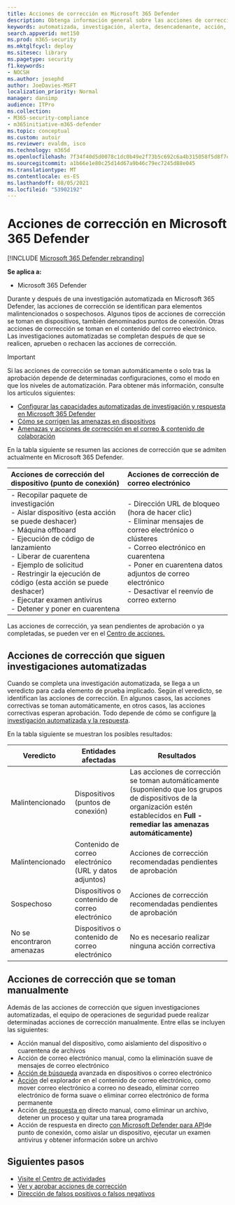 ```yaml
---
title: Acciones de corrección en Microsoft 365 Defender
description: Obtenga información general sobre las acciones de corrección que siguen las investigaciones automatizadas en Microsoft 365 Defender
keywords: automatizada, investigación, alerta, desencadenante, acción, corrección
search.appverid: met150
ms.prod: m365-security
ms.mktglfcycl: deploy
ms.sitesec: library
ms.pagetype: security
f1.keywords:
- NOCSH
ms.author: josephd
author: JoeDavies-MSFT
localization_priority: Normal
manager: dansimp
audience: ITPro
ms.collection:
- M365-security-compliance
- m365initiative-m365-defender
ms.topic: conceptual
ms.custom: autoir
ms.reviewer: evaldm, isco
ms.technology: m365d
ms.openlocfilehash: 7f34f40d5d0078c1dc0b49e2f73b5c692c6a4b315058f5d8f7c097dce6b237cb
ms.sourcegitcommit: a1b66e1e80c25d14d67a9b46c79ec7245d88e045
ms.translationtype: MT
ms.contentlocale: es-ES
ms.lasthandoff: 08/05/2021
ms.locfileid: "53902192"
---
```

# <a name="remediation-actions-in-microsoft-365-defender"></a>Acciones de corrección en Microsoft 365 Defender

[!INCLUDE [Microsoft 365 Defender rebranding](../includes/microsoft-defender.md)]


**Se aplica a:**
- Microsoft 365 Defender

Durante y después de una investigación automatizada en Microsoft 365 Defender, las acciones de corrección se identifican para elementos malintencionados o sospechosos. Algunos tipos de acciones de corrección se toman en dispositivos, también denominados puntos de conexión. Otras acciones de corrección se toman en el contenido del correo electrónico. Las investigaciones automatizadas se completan después de que se realicen, aprueben o rechacen las acciones de corrección.

> [!IMPORTANT]
> Si las acciones de corrección se toman automáticamente o solo tras la aprobación depende de determinadas configuraciones, como el modo en que los niveles de automatización. Para obtener más información, consulte los artículos siguientes:
> - [Configurar las capacidades automatizadas de investigación y respuesta en Microsoft 365 Defender](m365d-configure-auto-investigation-response.md)
> - [Cómo se corrigen las amenazas en dispositivos](../defender-endpoint/automated-investigations.md)
> - [Amenazas y acciones de corrección en el correo & contenido de colaboración](../office-365-security/air-remediation-actions.md#threats-and-remediation-actions)

En la tabla siguiente se resumen las acciones de corrección que se admiten actualmente en Microsoft 365 Defender. 

|Acciones de corrección del dispositivo (punto de conexión)  |Acciones de corrección de correo electrónico  |
|:---------|:---------|
|- Recopilar paquete de investigación <br/>- Aislar dispositivo (esta acción se puede deshacer)<br/>- Máquina offboard <br/>- Ejecución de código de lanzamiento <br/>- Liberar de cuarentena <br/>- Ejemplo de solicitud <br/>- Restringir la ejecución de código (esta acción se puede deshacer) <br/>- Ejecutar examen antivirus <br/>- Detener y poner en cuarentena      |- Dirección URL de bloqueo (hora de hacer clic)<br/>- Eliminar mensajes de correo electrónico o clústeres<br/>- Correo electrónico en cuarentena<br/>- Poner en cuarentena datos adjuntos de correo electrónico<br/>- Desactivar el reenvío de correo externo          |

Las acciones de corrección, ya sean pendientes de aprobación o ya completadas, se pueden ver en el [Centro de acciones.](m365d-action-center.md)

## <a name="remediation-actions-that-follow-automated-investigations"></a>Acciones de corrección que siguen investigaciones automatizadas

Cuando se completa una investigación automatizada, se llega a un veredicto para cada elemento de prueba implicado. Según el veredicto, se identifican las acciones de corrección. En algunos casos, las acciones correctivas se toman automáticamente, en otros casos, las acciones correctivas esperan aprobación. Todo depende de cómo se configure [la investigación automatizada y la respuesta](m365d-configure-auto-investigation-response.md).

En la tabla siguiente se muestran los posibles resultados:

| Veredicto    | Entidades afectadas    | Resultados|
|------|------|------|
| Malintencionado    | Dispositivos (puntos de conexión)    | Las acciones de corrección se toman automáticamente [](m365d-configure-auto-investigation-response.md#review-or-change-the-automation-level-for-device-groups) (suponiendo que los grupos de dispositivos de la organización estén establecidos en **Full - remediar las amenazas automáticamente)**|
| Malintencionado    | Contenido de correo electrónico (URL y datos adjuntos) | Acciones de corrección recomendadas pendientes de aprobación|
| Sospechoso    | Dispositivos o contenido de correo electrónico | Acciones de corrección recomendadas pendientes de aprobación|
| No se encontraron amenazas    | Dispositivos o contenido de correo electrónico    | No es necesario realizar ninguna acción correctiva|


## <a name="remediation-actions-that-are-taken-manually"></a>Acciones de corrección que se toman manualmente

Además de las acciones de corrección que siguen investigaciones automatizadas, el equipo de operaciones de seguridad puede realizar determinadas acciones de corrección manualmente. Entre ellas se incluyen las siguientes:

- Acción manual del dispositivo, como aislamiento del dispositivo o cuarentena de archivos
- Acción de correo electrónico manual, como la eliminación suave de mensajes de correo electrónico 
- [Acción de búsqueda](../defender-endpoint/advanced-hunting-overview.md) avanzada en dispositivos o correo electrónico
- [Acción](../office-365-security/threat-explorer.md) del explorador en el contenido de correo electrónico, como mover correo electrónico a correo no deseado, eliminar correo electrónico de forma suave o eliminar correo electrónico de forma permanente
- Acción [de respuesta en](/windows/security/threat-protection/microsoft-defender-atp/live-response) directo manual, como eliminar un archivo, detener un proceso y quitar una tarea programada
- Acción de respuesta en directo [con Microsoft Defender para API](../defender-endpoint/management-apis.md#microsoft-defender-for-endpoint-apis)de punto de conexión, como aislar un dispositivo, ejecutar un examen antivirus y obtener información sobre un archivo

## <a name="next-steps"></a>Siguientes pasos

- [Visite el Centro de actividades](m365d-action-center.md)
- [Ver y aprobar acciones de corrección](m365d-autoir-actions.md)
- [Dirección de falsos positivos o falsos negativos](m365d-autoir-report-false-positives-negatives.md)
